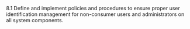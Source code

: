 8.1 Define and implement policies and procedures to ensure proper user identification management for non-consumer users and administrators on all system components. 